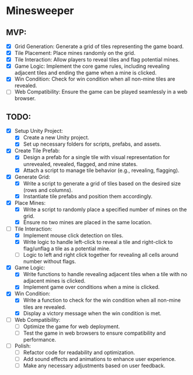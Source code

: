 # Minesweeper

## MVP:

- [X] Grid Generation: Generate a grid of tiles representing the game board.
- [X] Tile Placement: Place mines randomly on the grid.
- [X] Tile Interaction: Allow players to reveal tiles and flag potential mines.
- [X] Game Logic: Implement the core game rules, including revealing adjacent tiles and ending the game when a mine is clicked.
- [X] Win Condition: Check for win condition when all non-mine tiles are revealed.
- [ ] Web Compatibility: Ensure the game can be played seamlessly in a web browser.

## TODO:

- [X] Setup Unity Project:
   - [X] Create a new Unity project.
   - [X] Set up necessary folders for scripts, prefabs, and assets.
- [X] Create Tile Prefab:
   - [X] Design a prefab for a single tile with visual representation for unrevealed, revealed, flagged, and mine states.
   - [X] Attach a script to manage tile behavior (e.g., revealing, flagging).
- [X] Generate Grid:
   - [X] Write a script to generate a grid of tiles based on the desired size (rows and columns).
   - [X] Instantiate tile prefabs and position them accordingly.
- [X] Place Mines:
   - [X] Write a script to randomly place a specified number of mines on the grid.
   - [X] Ensure no two mines are placed in the same location.
- [ ] Tile Interaction:
   - [X] Implement mouse click detection on tiles.
   - [X] Write logic to handle left-click to reveal a tile and right-click to flag/unflag a tile as a potential mine.
   - [ ] Logic to left and right click together for revealing all cells around number without flags.
- [X] Game Logic:
   - [X] Write functions to handle revealing adjacent tiles when a tile with no adjacent mines is clicked.
   - [X] Implement game over conditions when a mine is clicked.
- [X] Win Condition:
   - [X] Write a function to check for the win condition when all non-mine tiles are revealed.
   - [X] Display a victory message when the win condition is met.
- [ ] Web Compatibility:
   - [ ] Optimize the game for web deployment.
   - [ ] Test the game in web browsers to ensure compatibility and performance.
- [ ] Polish:
    - [ ] Refactor code for readability and optimization.
    - [ ] Add sound effects and animations to enhance user experience.
    - [ ] Make any necessary adjustments based on user feedback.
